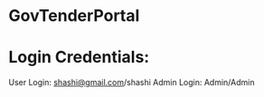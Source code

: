 # GovTenderPortal
# Login Credentials:
User Login: shashi@gmail.com/shashi
Admin Login: Admin/Admin
